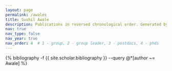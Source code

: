 ```yaml
---
layout: page
permalink: /awales
title: Sushil Awale
description: Publications in reversed chronological order. Generated by jekyll-scholar.
nav: true
nav_type: false
nav_year: true
nav_order: 4  # 1 - group, 2 - group leader, 3 - postdocs, 4 - phds
---
```


<!-- _pages/awales.md -->
<div class="publications">

{% bibliography -f {{ site.scholar.bibliography }} --query @*[author ~= Awale] %}

</div>
